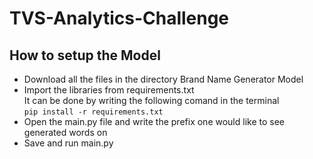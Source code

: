 # TVS-Analytics-Challenge

## How to setup the Model 
* Download all the files in the directory Brand Name Generator Model
* Import the libraries from requirements.txt <br />
It can be done by writing the following comand in the terminal <br />
```pip install -r requirements.txt```
* Open the main.py file and write the prefix one would like to see generated words on
* Save and run main.py

